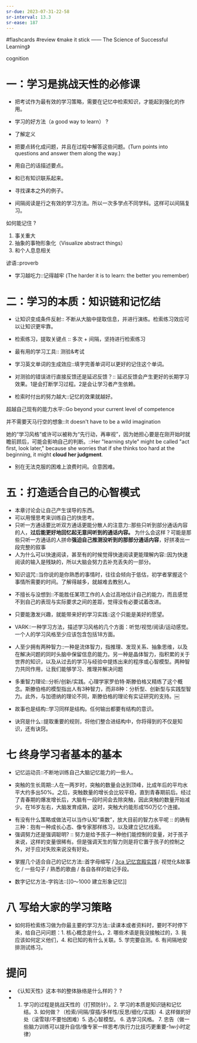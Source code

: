 ```yaml
---
sr-due: 2023-07-31-22-58
sr-interval: 13.3
sr-ease: 187
---
```


#flashcards 
#review
《make it stick —— The Science of Successful Learning》


cognition
# 一：学习是挑战天性的必修课

- 把考试作为最有效的学习策略，需要在记忆中检索知识，才能起到强化的作用。

- 学习的好方法（a good way to learn）
?
- 了解定义
- 把要点转化成问题，并且在过程中解答这些问题。(Turn points into questions and answer them along the way.)
- 用自己的话描述要点。
- 和已有知识联系起来。
- 寻找课本之外的例子。
<!--SR:!2023-12-24,2,218-->

- 间隔阅读是行之有效的学习方法。所以一次多学点不同学科。这样可以间隔复习。

如何能记住
?
1. 事关重大
2. 抽象的事物形象化（Visualize abstract things）
3. 和个人息息相关
<!--SR:!2023-12-24,2,218-->

谚语::proverb
<!--SR:!2024-03-19,4,218-->

- 学习越吃力::记得越牢 (The harder it is to learn: the better you remember) <!--SR:!2024-01-12-15-51,182,250-->

# 二：学习的本质：知识链和记忆结

- 让知识变成条件反射:: 不断从大脑中提取信息，并进行演练。检索练习效应可以让知识更牢靠。
<!--SR:!2023-12-24,2,218-->
- 检索练习，提取关键点 :: 多次 + 间隔，坚持进行检索练习
<!--SR:!2023-12-24,2,218-->
- 最有用的学习工具:: 测验&考试
<!--SR:!2025-06-05,447,250-->
- 学习英文单词的生成效应::填字完善单词可以更好的记住这个单词。
<!--SR:!2023-12-24,2,218-->
- 对测验的错误进行直接反馈还是延迟反馈？:: 延迟反馈会产生更好的长期学习效果。1是会打断学习过程。2是会让学习者产生依赖。
<!--SR:!2023-12-24,2,218-->
- 检索时付出的努力越大::记忆的效果就越好。
<!--SR:!2023-12-24,2,218-->


超越自己现有的能力水平::Go beyond your current level of competence
<!--SR:!2024-03-19,4,218-->
并不需要天马行空的想象::It doesn't have to be a wild imagination
<!--SR:!2023-12-24,2,218-->
她的“学习风格”或许可以被称为“先行动，再审视”，因为她担心要是在刚开始时就瞻前顾后，可能会影响自己的判断。::Her "learning style" might be called "act first, look later," because she worries that if she thinks too hard at the beginning, it might **cloud her judgment**.
<!--SR:!2024-03-19,4,218-->
- 别在无法克服的困难上浪费时间。合意困难。

# 五：打造适合自己的心智模式
- 本章讨论会让自己产生误导的东西。
- 可以用慢思考来训练自己的快思考。
- 只听一方通话要比听双方通话更能分散人的注意力::那些只听到部分通话内容的人，**过后能更好地回忆起无意间听到的通话内容。** 为什么会这样？可能是那些只听一方通话的人拼命**强迫自己推测没听到的那部分通话内容**，好拼凑出一段完整的叙事 <!--SR:!2023-12-26-16-10,165,250-->
- 人为什么可以快速阅读，甚至有的时候觉得快速阅读更能理解内容::因为快速阅读的输入是残缺的，所以大脑会努力去补充丢失的一部分。
<!--SR:!2023-12-24,2,218-->
- 知识诅咒::当你说的是你熟悉的事情时，往往会倾向于低估，初学者掌握这个事情所需要的时间。了解得越多，就越难去教别人。
<!--SR:!2023-12-24,2,218-->
- 不擅长与没想到::不能胜任某项工作的人会过高地估计自己的能力，而且感觉不到自己的表现与实际要求之间的差距，觉得没有必要试着改进。
<!--SR:!2025-01-26,401,250-->
- 只要能激发兴趣，就能带来好的学习实践::这个只能是美好的愿望。
<!--SR:!2023-12-24,2,218-->
- VARK::一种学习方法，描述学习风格的几个方面：听觉/视觉/阅读/运动感觉。一个人的学习风格至少应该包含包括18方面。
<!--SR:!2023-12-24,2,218-->
- 人至少拥有两种智力::一种是流体智力，指推理、发现关系、抽象思维，以及在解决问题的同时头脑中保留信息的能力。另一种是晶体智力，指积累的关于世界的知识，以及从过去的学习与经验中提炼出来的程序或心智模型。两种智力共同作用，让我们能够学习、推理并解决问题
<!--SR:!2023-12-24,2,218-->
- 多重智力理论::分析/创新/实践。心理学家罗伯特·斯滕伯格又精练了这个概念。斯滕伯格的模型指出人有3种智力，而非8种：分析型、创新型与实践型智力。此外，与加德纳的理论不同，斯滕伯格的理论有实证研究的支持。￼
<!--SR:!2023-12-24,2,218-->
- 故事也是结构::学习同样是结构。任何输出都要有结构的意识。
<!--SR:!2023-12-24,2,218-->
- 诀窍是什么::提取重要的规则，将他们整合进结构中，你将得到的不仅是知识，还有诀窍。
<!--SR:!2023-12-24,2,218-->
# 七 终身学习者基本的基本
- 记忆运动员::不断地训练自己大脑记忆能力的一些人。
<!--SR:!2023-12-24,2,218-->
- 突触的生长周期::人在一两岁时，突触的数量会达到顶峰，比成年后的平均水平大约多出50%。之后，突触数量的增长会比较平稳，直到青春期前后。经过了青春期的爆发增长后，大脑有一段时间会去除突触，因此突触的数量开始减少。在16岁左右，大脑发育成熟，这时，突触大约能形成150万亿个连接。
<!--SR:!2023-12-24,2,218-->
- 有没有什么策略或做法可以当作认知“乘数”，放大目前的智力水平呢 :: 的确有三种：抱有一种成长心态、像专家那样练习，以及建立记忆线索。 <!--SR:!2024-03-07-23-00,80,229-->
- 强调努力还是强调聪明? :: 努力是给予孩子一种他们能控制的变量，对于孩子来说，这样的变量很稀有。但是强调天生的智力则是将它置于孩子的控制之外，对于应对失败来说没有好处。
<!--SR:!2023-12-24,2,218-->
- 掌握几个适合自己的记忆方法::首字母缩写 / [3ca 记忆宫殿实践](3ca%20记忆宫殿实践.md) / 视觉化&故事化 / 一些勾子 / 熟悉的歌曲 / 各自各样的助记手段。
<!--SR:!2023-12-24,2,218-->
- 数字记忆方法-字钩法::[[0～1000 建立形象记忆]]
<!--SR:!2023-12-24,2,218-->

# 八 写给大家的学习策略
- 如何将检索练习做为你最主要的学习方法::读课本或者资料时，要时不时停下来，给自己问问题：1. 核心概念是什么，2. 哪些术语是我没接触过的，3. 我应该如何定义他们，4. 和已知的有什么关联。5. 学完要自测。6. 有间隔地安排测试练习。
<!--SR:!2023-12-24,2,218-->


# 提问
- 《认知天性》这本书的整体脉络是什么样的？
?
- 1. 学习的过程是挑战天性的（打预防针）。2. 学习的本质是知识链和记忆结。3. 如何做？（检索/间隔/穿插/多样性/反思/细化/实践）4. 这样做的好处（滚雪球/不要怕困难）5. 选心智模型。 6. 选学习风格。 7. 忠告（做一些脑力训练可以提升自信/像专家一样思考/执行力比技巧更重要-1w小时定律）
<!--SR:!2023-12-24,2,218-->